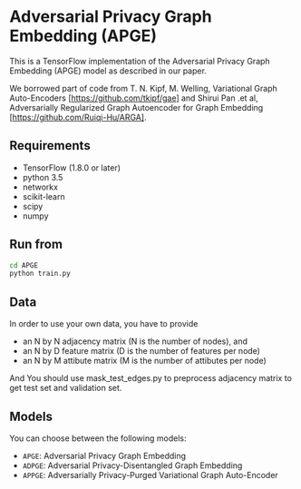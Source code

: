Adversarial Privacy Graph Embedding (APGE)
============

This is a TensorFlow implementation of the Adversarial Privacy Graph Embedding (APGE) model as described in our paper.

We borrowed part of code from T. N. Kipf, M. Welling, Variational Graph Auto-Encoders [https://github.com/tkipf/gae] and 
Shirui Pan .et al, Adversarially Regularized Graph Autoencoder for Graph Embedding [https://github.com/Ruiqi-Hu/ARGA].



## Requirements
* TensorFlow (1.8.0 or later)
* python 3.5
* networkx
* scikit-learn
* scipy
* numpy


## Run from

```bash
cd APGE
python train.py
```

## Data

In order to use your own data, you have to provide 
* an N by N adjacency matrix (N is the number of nodes), and
* an N by D feature matrix (D is the number of features per node)
* an N by M attibute matrix (M is the number of attibutes per node)

And You should use mask_test_edges.py to preprocess adjacency matrix to get test set and validation set.

## Models

You can choose between the following models: 
* `APGE`: Adversarial Privacy Graph Embedding
* `ADPGE`: Adversarial Privacy-Disentangled Graph Embedding
* `APPGE`: Adversarially Privacy-Purged Variational Graph Auto-Encoder 

